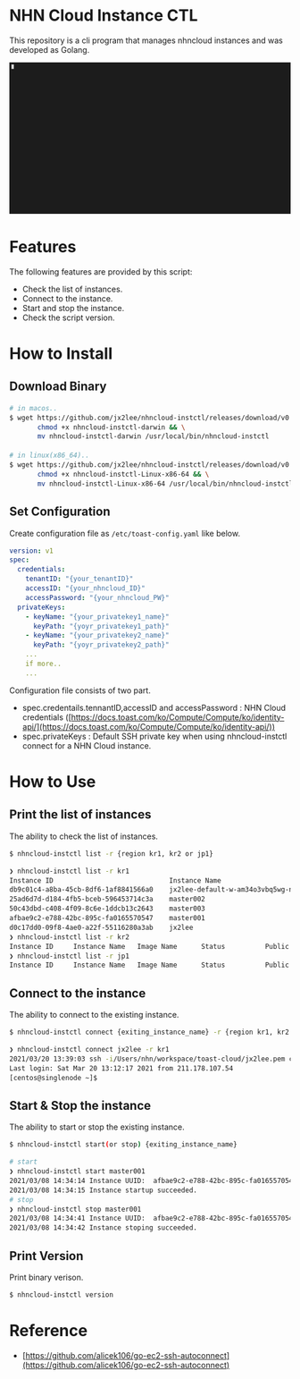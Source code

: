 # NHN Cloud Instance CTL

This repository is a cli program that manages nhncloud instances and was developed as Golang.

![](gif/intro.gif)

# Features

The following features are provided by this script:

* Check the list of instances.
* Connect to the instance.
* Start and stop the instance.
* Check the script version.

# How to Install

## Download Binary

```bash
# in macos..
$ wget https://github.com/jx2lee/nhncloud-instctl/releases/download/v0.2/nhncloud-instctl-darwin && \
       chmod +x nhncloud-instctl-darwin && \
       mv nhncloud-instctl-darwin /usr/local/bin/nhncloud-instctl

# in linux(x86_64)..
$ wget https://github.com/jx2lee/nhncloud-instctl/releases/download/v0.2/nhncloud-instctl-Linux-x86-64 && \
       chmod +x nhncloud-instctl-Linux-x86-64 && \
       mv nhncloud-instctl-Linux-x86-64 /usr/local/bin/nhncloud-instctl
```

## Set Configuration

Create configuration file as `/etc/toast-config.yaml` like below.
```yaml
version: v1
spec:
  credentials:
    tenantID: "{your_tenantID}"
    accessID: "{your_nhncloud_ID}"
    accessPassword: "{your_nhncloud_PW}"
  privateKeys:
    - keyName: "{your_privatekey1_name}"
      keyPath: "{yoyr_privatekey1_path}"    
    - keyName: "{your_privatekey2_name}"
      keyPath: "{yoyr_privatekey2_path}"
    ...
    if more..
    ...
```

Configuration file consists of two part.
* spec.credentails.tennantID,accessID and accessPassword : NHN Cloud credentials ([https://docs.toast.com/ko/Compute/Compute/ko/identity-api/](https://docs.toast.com/ko/Compute/Compute/ko/identity-api/))
* spec.privateKeys : Default SSH private key when using nhncloud-instctl connect for a NHN Cloud instance.

# How to Use

## Print the list of instances

The ability to check the list of instances.  
```bash
$ nhncloud-instctl list -r {region kr1, kr2 or jp1}
```

```bash
❯ nhncloud-instctl list -r kr1
Instance ID                             Instance Name                           Image Name                              Status          Public IP               Private Key
db9c01c4-a8ba-45cb-8df6-1af8841566a0    jx2lee-default-w-am34o3vbq5wg-node-0    CentOS 7.5 - Container (2020.01.26)     ACTIVE          133.186.217.62          jx2lee.pem
25ad6d7d-d184-4fb5-bceb-596453714c3a    master002                               CentOS 7.5 (2020.12.22)                 SHUTOFF         None                    jx2lee.pem
50c43dbd-c408-4f09-8c6e-1ddcb13c2643    master003                               CentOS 7.5 (2020.12.22)                 SHUTOFF         None                    jx2lee.pem
afbae9c2-e788-42bc-895c-fa0165570547    master001                               CentOS 7.5 (2020.12.22)                 SHUTOFF         133.186.213.49          jx2lee.pem
d0c17dd0-09f8-4ae0-a22f-55116280a3ab    jx2lee                                  CentOS 7.5 (2020.12.22)                 ACTIVE          133.186.241.218         jx2lee.pem
❯ nhncloud-instctl list -r kr2
Instance ID     Instance Name   Image Name      Status          Public IP       Private Key
❯ nhncloud-instctl list -r jp1
Instance ID     Instance Name   Image Name      Status          Public IP       Private Key
```

## Connect to the instance

The ability to connect to the existing instance.  
```bash
$ nhncloud-instctl connect {exiting_instance_name} -r {region kr1, kr2 or jp1}
```

```bash
❯ nhncloud-instctl connect jx2lee -r kr1
2021/03/20 13:39:03 ssh -i/Users/nhn/workspace/toast-cloud/jx2lee.pem centos@133.186.241.218
Last login: Sat Mar 20 13:12:17 2021 from 211.178.107.54
[centos@singlenode ~]$ 
```

## Start & Stop the instance

The ability to start or stop the existing instance.  
```bash
$ nhncloud-instctl start(or stop) {exiting_instance_name}
```

```bash
# start
❯ nhncloud-instctl start master001
2021/03/08 14:34:14 Instance UUID:  afbae9c2-e788-42bc-895c-fa0165570547
2021/03/08 14:34:15 Instance startup succeeded.
# stop
❯ nhncloud-instctl stop master001
2021/03/08 14:34:41 Instance UUID:  afbae9c2-e788-42bc-895c-fa0165570547
2021/03/08 14:34:42 Instance stoping succeeded.
```

## Print Version

Print binary verison.
```bash
$ nhncloud-instctl version
```

# Reference

* [https://github.com/alicek106/go-ec2-ssh-autoconnect](https://github.com/alicek106/go-ec2-ssh-autoconnect)